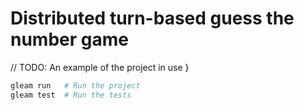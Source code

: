 # Distributed turn-based guess the number game

// TODO: An example of the project in use
}

```sh
gleam run   # Run the project
gleam test  # Run the tests
```
